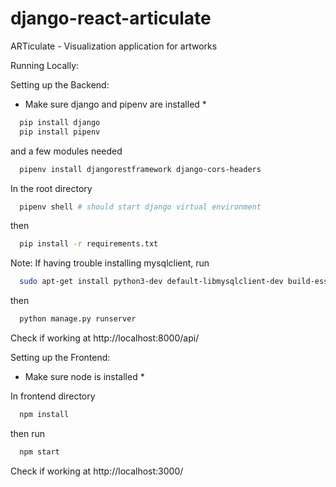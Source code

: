 # django-react-articulate
ARTiculate - Visualization application for artworks

Running Locally:

Setting up the Backend:

* Make sure django and pipenv are installed *
```bash
  pip install django
  pip install pipenv
```
and a few modules needed
```bash
  pipenv install djangorestframework django-cors-headers
```

In the root directory
```bash
  pipenv shell # should start django virtual environment
```

then
```bash
  pip install -r requirements.txt
```

Note: If having trouble installing mysqlclient, run
```bash
  sudo apt-get install python3-dev default-libmysqlclient-dev build-essential
```

then 
```bash
  python manage.py runserver
```

Check if working at http://localhost:8000/api/

Setting up the Frontend:

* Make sure node is installed *

In frontend directory

```bash
  npm install
```
then run

```bash
  npm start
```

Check if working at http://localhost:3000/
